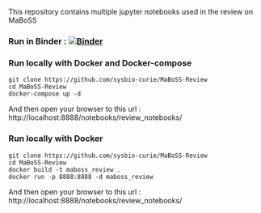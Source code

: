 This repository contains multiple jupyter notebooks used in the review on MaBoSS

### Run in Binder : [![Binder](https://mybinder.org/badge_logo.svg)](https://mybinder.org/v2/gh/vincent-noel/MaBoSS-Review/main?labpath=review_notebooks/)

### Run locally with Docker and Docker-compose
```
git clone https://github.com/sysbio-curie/MaBoSS-Review
cd MaBoSS-Review
docker-compose up -d
```
	
And then open your browser to this url : http://localhost:8888/notebooks/review_notebooks/

### Run locally with Docker
```
git clone https://github.com/sysbio-curie/MaBoSS-Review
cd MaBoSS-Review
docker build -t maboss_review .
docker run -p 8888:8888 -d maboss_review
```	

And then open your browser to this url : http://localhost:8888/notebooks/review_notebooks/
